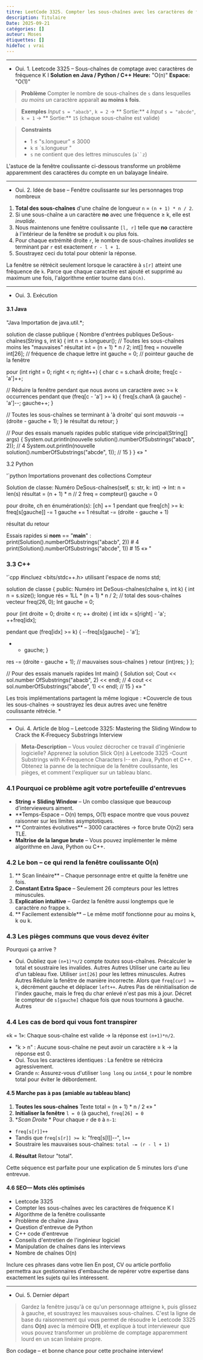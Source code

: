 ```yaml
---
titre: LeetCode 3325. Compter les sous-chaînes avec les caractères de fréquence K Je...
description: Titulaire
Date: 2025-09-21
catégories: []
auteur: Moses
étiquettes: []
hideToc : vrai
---
```

---

- Oui. 1. Leetcode 3325 – Sous-chaînes de comptage avec caractères de fréquence K I
**Solution en Java / Python / C++**
**Heure:** "O(n)" **Espace:** "O(1)"

> **Problème**
> Compter le nombre de sous-chaînes de `s` dans lesquelles *au moins un* caractère apparaît **au moins `k` fois**.

> **Exemples**
> *Input* `s = "abacb"`, `k = 2` → ** Sortie:** `4`
> *Input* `s = "abcde"`, `k = 1` → ** Sortie:** `15` (chaque sous-chaîne est valide)

> **Constraints**
> * 1 ≤ "s.longueur" ≤ 3000
> * `k` ≤ `s.longueur "
> * `s` ne contient que des lettres minuscules (`a``z`)

L'astuce de la fenêtre coulissante ci-dessous transforme un problème apparemment des caractères du compte en un balayage linéaire.

---

- Oui. 2. Idée de base – Fenêtre coulissante sur les personnages trop nombreux

1. **Total des sous-chaînes** d'une chaîne de longueur `n` = `(n + 1) * n / 2`.
2. Si une sous-chaîne a un caractère **no** avec une fréquence ≥ k, elle est *invalide*.
3. Nous maintenons une fenêtre coulissante `[l, r]` telle que **no** caractère à l'intérieur de la fenêtre se produit `k` ou plus fois.
4. Pour chaque extrémité droite `r`, le nombre de sous-chaînes *invalides* se terminant par `r` est exactement `r - l + 1`.
5. Soustrayez ceci du total pour obtenir la réponse.

La fenêtre se rétrécit seulement lorsque le caractère à `s[r]` atteint une fréquence de `k`.
Parce que chaque caractère est ajouté et supprimé au maximum une fois, l'algorithme entier tourne dans `O(n)`.

---

- Oui. 3. Exécution

#### 3.1 Java

"Java
Importation de java.util.*;

solution de classe publique {
Nombre d'entrées publiques DeSous-chaînes(String s, int k) {
int n = s.longueur();
// Toutes les sous-chaînes moins les "mauvaises"
résultat int = (n + 1) * n / 2;
int[] freq = nouvelle int[26]; // fréquence de chaque lettre
int gauche = 0; // pointeur gauche de la fenêtre

pour (int right = 0; right < n; right++) {
char c = s.charÀ droite;
freq[c - 'a']++;

// Réduire la fenêtre pendant que nous avons un caractère avec >= k occurrences
pendant que (freq[c - 'a'] >= k) {
freq[s.charA (à gauche) - 'a']--;
gauche++;
}

// Toutes les sous-chaînes se terminant à 'à droite' qui sont *mauvais*
-= (droite - gauche + 1);
}
le résultat du retour;
}

// Pour des essais manuels rapides
public statique vide principal(String[] args) {
System.out.println(nouvelle solution().numberOfSubstrings("abacb", 2)); // 4
System.out.println(nouvelle solution().numberOfSubstrings("abcde", 1)); // 15
}
}
«» "

3.2 Python

'`python
Importations provenant des collections Compteur

Solution de classe:
Numéro DeSous-chaînes(self, s: str, k: int) -> Int:
n = len(s)
résultat = (n + 1) * n // 2
freq = compteur()
gauche = 0

pour droite, ch en énumération(s):
[ch] += 1
pendant que freq[ch] >= k:
freq[s[gauche]] -= 1
gauche += 1
résultat -= (droite - gauche + 1)

résultat du retour


Essais rapides
si __nom__ == "__main__" :
print(Solution().numberOfSubstrings("abacb", 2)) # 4
print(Solution().numberOfSubstrings("abcde", 1)) # 15
«» "

### 3.3 C++

'`cpp
#incluez <bits/stdc++.h>
utilisant l'espace de noms std;

solution de classe {
public:
Numéro int DeSous-chaînes(chaîne s, int k) {
int n = s.size();
longue rés = 1LL * (n + 1) * n / 2; // total des sous-chaînes
vecteur <int> freq(26, 0);
Int gauche = 0;

pour (int droite = 0; droite < n; ++ droite) {
int idx = s[right] - 'a';
++freq[idx];

pendant que (freq[idx] >= k) {
--freq[s[gauche] - 'a'];
+ + gauche;
}

res -= (droite - gauche + 1); // mauvaises sous-chaînes
}
retour (int)res;
}
};

// Pour des essais manuels rapides
Int main() {
Solution sol;
Cout << sol.number OfSubstrings("abacb", 2) << endl; // 4
cout << sol.numberOfSubstrings("abcde", 1) << endl; // 15
}
«» "

Les trois implémentations partagent la même logique :
*Couvercle de tous les sous-chaînes → soustrayez les deux autres avec une fenêtre coulissante rétrécie. *

---

- Oui. 4. Article de blog – Leetcode 3325: Mastering the Sliding Window to Crack the K‐Frequecy Substrings Interview

> **Meta‐Description** – Vous voulez décrocher ce travail d'ingénierie logicielle? Apprenez la solution Slick O(n) à Leetcode 3325 -Count Substrings with K‐Frequence Characters I-- en Java, Python et C++. Obtenez la panne de la technique de la fenêtre coulissante, les pièges, et comment l'expliquer sur un tableau blanc.

### 4.1 Pourquoi ce problème agit votre portefeuille d'entrevues

- **String + Sliding Window** – Un combo classique que beaucoup d'intervieweurs aiment.
- **Temps-Espace – O(n) temps, O(1) espace montre que vous pouvez raisonner sur les limites asymptotiques.
- ** Contraintes évolutives** – 3000 caractères → force brute O(n2) sera TLE.
- **Maîtrise de la langue brute** – Vous pouvez implémenter le même algorithme en Java, Python ou C++.

### 4.2 Le bon – ce qui rend la fenêtre coulissante O(n)

1. ** Scan linéaire** – Chaque personnage entre et quitte la fenêtre une fois.
2. **Constant Extra Space** – Seulement 26 compteurs pour les lettres minuscules.
3. **Explication intuitive** – Gardez la fenêtre aussi longtemps que le caractère *no* frappe `k`.
4. ** Facilement extensible** – Le même motif fonctionne pour au moins k, k ou k.

### 4.3 Les pièges communs que vous devez éviter

Pourquoi ça arrive ?
- Oui.
Oubliez que `(n+1)*n/2` compte *toutes* sous-chaînes. Précalculer le total et soustraire les invalides. Autres
Autres Utiliser une carte au lieu d'un tableau fixe. Utiliser `int[26]` pour les lettres minuscules. Autres
Autres Réduire la fenêtre de manière incorrecte. Alors que `freq[cur] >= k`, décrément gauche et déplacer `left++`. Autres
Pas de réinitialisation de l'index gauche, mais le freq du char enlevé n'est pas mis à jour. Décret le compteur de `s[gauche]` chaque fois que nous tournons à gauche. Autres

### 4.4 Les cas de bord qui vous font transpirer

«k = 1»: Chaque sous-chaîne est valide → la réponse est `(n+1)*n/2`.
- "k > n" : Aucune sous-chaîne ne peut avoir un caractère ≥ k → la réponse est 0.
- Oui. Tous les caractères identiques : La fenêtre se rétrécira agressivement.
- Grande `n`: Assurez-vous d'utiliser `long long` ou `int64_t` pour le nombre total pour éviter le débordement.

#### 4.5 Marche pas à pas (amiable au tableau blanc)

1. **Toutes les sous-chaînes**
Texte
total = (n + 1) * n / 2
«» "
2. **Initialiser la fenêtre**
`l = 0` (à gauche), `freq[26] = 0`
3. **Scan Droite* *
Pour chaque `r` de `0` à `n-1`:
- `freq[s[r]]++`
- Tandis que `freq[s[r]] >= k`:
"freq[s[l]]--", `l++`
- Soustraire les mauvaises sous-chaînes: `total -= (r - l + 1)`
4. **Résultat**
Retour "total".

Cette séquence est parfaite pour une explication de 5 minutes lors d'une entrevue.

#### 4.6 SEO— Mots clés optimisés

- Leetcode 3325
- Compter les sous-chaînes avec les caractères de fréquence K I
- Algorithme de la fenêtre coulissante
- Problème de chaîne Java
- Question d'entrevue de Python
- C++ code d'entrevue
- Conseils d'entretien de l'ingénieur logiciel
- Manipulation de chaînes dans les interviews
- Nombre de chaînes O(n)

Inclure ces phrases dans votre lien En post, CV ou article portfolio permettra aux gestionnaires d'embauche de repérer votre expertise dans exactement les sujets qui les intéressent.

---

- Oui. 5. Dernier départ

> Gardez la fenêtre jusqu'à ce qu'un personnage atteigne `k`, puis glissez à gauche, et soustrayez les mauvaises sous-chaînes.
> C'est la ligne de base du raisonnement qui vous permet de résoudre le Leetcode 3325 dans **O(n)** avec la mémoire **O(1)**, et explique à tout intervieweur que vous pouvez transformer un problème de comptage apparemment lourd en un scan linéaire propre.

Bon codage – et bonne chance pour cette prochaine interview!